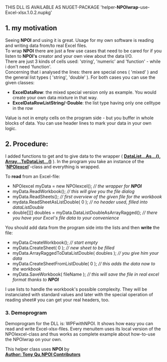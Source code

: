 
THIS DLL IS AVAILABLE AS NUGET-PACKAGE 'helper-**NPOIwrap**-use-Excel-xlsx.1.0.2.nupkg'   
## 1. my motivation  
Seeing **NPOI** and using it is great. Usage for my own software is reading and writing 
data from/to real Excel files.  
To wrap **NPOI** there are just a few use cases that need to be cared for if you listen to **NPOI's** creator and your own view about the data I/O.  
There are just 3 kinds of cells used: 'string', 'numeric' and 'function' - while i don't need 'function'.  
Concerning that i analysed the lines: there are special ones ( 'mixed' ) and the general list types ( 'string', 'double' ). For both cases you can use the given classes:  

- **ExcelDataRow**: the mixed special version only as example. You would create your own data mixture in that way.  
- **ExcelDataRowListString/-Double**: the list type having only one celltype in the row  

Value is not in empty cells on the program side - but you buffer in whole blocks of data. 
You can use header lines to mark your data in your own logic.  
## 2. Procedure:
I added functions to 
get and to give data to the wrapper ( **<u>DataList...As...(), Array...ToDataList...()</u>** ). 
In the program you take an instance of the '**<u>NPOIexcel</u>**'-class and everything is wrapped.  

To **read** from an Excel-file:
- NPOIexcel myData = new NPOIexcel();	*// the wrapper for **NPOI***  
- myData.ReadWorkbook();	*// this will give you the file dialog*  
- myData.ReadSheets();	*// first overview of the given file for the workbook*
- mydata.ReadSheetAsListDouble( 0 );	*// no header used, filled into dataListDouble*  
- double[][] doubles = myData.DataListDoubleAsArrayRagged();	*// there you have your Excel's file data to your convenience*


You should add data from the program side into the lists and then **write** the file:
- myData.CreateWorkbook();	*// start empty*
- myData.CreateSheet( 0 );	*// new sheet to be filled*
- myData.ArrayRaggedToDataListDouble( doubles );	*// you give him your data*
- myData.CreateSheetFromListDouble( 0 );	*// this adds the data now to the workbook*
- myData.SaveWorkbook( fileName );	*// this will save the file in real excel format thanks to **NPOI***

I use lists to handle the workbook's possible complexity. They will be instanciated with standard values and later with the special operation of reading sheet# you can get your real headers, too.
### 3. Demoprogram

Demoprogram for the DLL is: WPFwithNPOI. It shows how easy you can read and write Excel-xlsx-files. Every menuitem uses its local version of the NPOIexcel-class and thus works as complete example about how-to-use the NPOIwrap on your own.


This helper class uses **NPOI** by  
**<u>Author: Tony Qu,NPOI Contributors</u>**  

